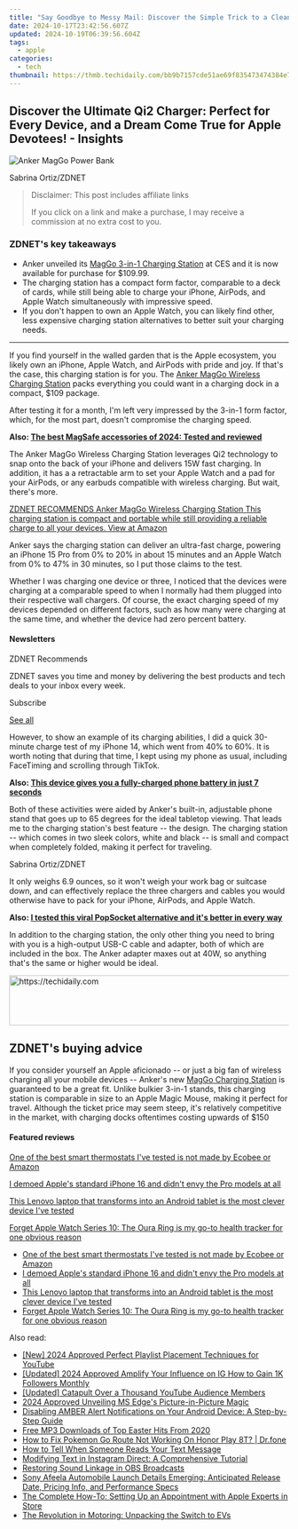 ```yaml
---
title: "Say Goodbye to Messy Mail: Discover the Simple Trick to a Cleaner Inbox, Free From Complex Filters or Duplicate Profiles"
date: 2024-10-17T23:42:56.607Z
updated: 2024-10-19T06:39:56.604Z
tags:
  - apple
categories:
  - tech
thumbnail: https://thmb.techidaily.com/bb9b7157cde51ae69f835473474384e7538166f2945a00387bf22cab11273e3c.jpg
---
```


## Discover the Ultimate Qi2 Charger: Perfect for Every Device, and a Dream Come True for Apple Devotees! - Insights

![Anker MagGo Power Bank](https://www.zdnet.com/a/img/resize/68897ad27dbffca537799679d462ff2c5ed92b27/2024/02/16/bf5000bf-41fd-48de-83b1-1a7165c1d547/20240216-104851.jpg?auto=webp&width=1280)

Sabrina Ortiz/ZDNET

>  Disclaimer: This post includes affiliate links
>
>  If you click on a link and make a purchase, I may receive a commission at no extra cost to you.
>

### ZDNET's key takeaways

* Anker unveiled its [MagGo 3-in-1 Charging Station](https://buy.geni.us/Proxy.ashx?TSID=368250&GR%5FURL=https%3A%2F%2Fwww.amazon.com%2FCompatible-Anker-Charging-Certified-Wireless%2Fdp%2FB0CF56WHV4%3Ftag%3Dzd-buy-button-20%26ascsubtag%3D%5F%5FCOM%5FCLICK%5FID%5F%5F%7C0995dfa7-a89c-48e2-b341-b4747fe15ba8%7Cdtp&dtb=1) at CES and it is now available for purchase for $109.99.
* The charging station has a compact form factor, comparable to a deck of cards, while still being able to charge your iPhone, AirPods, and Apple Watch simultaneously with impressive speed.
* If you don't happen to own an Apple Watch, you can likely find other, less expensive charging station alternatives to better suit your charging needs.

---

If you find yourself in the walled garden that is the Apple ecosystem, you likely own an iPhone, Apple Watch, and AirPods with pride and joy. If that's the case, this charging station is for you. The [Anker MagGo Wireless Charging Station](https://buy.geni.us/Proxy.ashx?TSID=368250&GR%5FURL=https%3A%2F%2Fwww.amazon.com%2FCompatible-Anker-Charging-Certified-Wireless%2Fdp%2FB0CF56WHV4%3Ftag%3Dzd-buy-button-20%26ascsubtag%3D%5F%5FCOM%5FCLICK%5FID%5F%5F%7C0995dfa7-a89c-48e2-b341-b4747fe15ba8%7Cdtp&dtb=1) packs everything you could want in a charging dock in a compact, $109 package. 

After testing it for a month, I'm left very impressed by the 3-in-1 form factor, which, for the most part, doesn't compromise the charging speed.

**Also: [The best MagSafe accessories of 2024: Tested and reviewed](https://www.zdnet.com/article/best-magsafe-accessory/)**

The Anker MagGo Wireless Charging Station leverages Qi2 technology to snap onto the back of your iPhone and delivers 15W fast charging. In addition, it has a a retractable arm to set your Apple Watch and a pad for your AirPods, or any earbuds compatible with wireless charging. But wait, there's more.

[ZDNET RECOMMENDS Anker MagGo Wireless Charging Station This charging station is compact and portable while still providing a reliable charge to all your devices. View at Amazon](https://buy.geni.us/Proxy.ashx?TSID=368250&GR%5FURL=https%3A%2F%2Fwww.amazon.com%2FCompatible-Anker-Charging-Certified-Wireless%2Fdp%2FB0CF56WHV4%3Ftag%3Dzd-buy-button-20%26ascsubtag%3D%5F%5FCOM%5FCLICK%5FID%5F%5F%7C0995dfa7-a89c-48e2-b341-b4747fe15ba8%7Cdtp&dtb=1)

Anker says the charging station can deliver an ultra-fast charge, powering an iPhone 15 Pro from 0% to 20% in about 15 minutes and an Apple Watch from 0% to 47% in 30 minutes, so I put those claims to the test.

Whether I was charging one device or three, I noticed that the devices were charging at a comparable speed to when I normally had them plugged into their respective wall chargers. Of course, the exact charging speed of my devices depended on different factors, such as how many were charging at the same time, and whether the device had zero percent battery.

#### Newsletters

ZDNET Recommends

ZDNET saves you time and money by delivering the best products and tech deals to your inbox every week.

 Subscribe

[See all](https://www.zdnet.com/newsletters/)

However, to show an example of its charging abilities, I did a quick 30-minute charge test of my iPhone 14, which went from 40% to 60%. It is worth noting that during that time, I kept using my phone as usual, including FaceTiming and scrolling through TikTok. 

**Also: [This device gives you a fully-charged phone battery in just 7 seconds](https://www.zdnet.com/article/this-device-gives-you-a-fully-charged-battery-in-just-7-seconds/)**

Both of these activities were aided by Anker's built-in, adjustable phone stand that goes up to 65 degrees for the ideal tabletop viewing. That leads me to the charging station's best feature -- the design. The charging station -- which comes in two sleek colors, white and black -- is small and compact when completely folded, making it perfect for traveling.

Sabrina Ortiz/ZDNET

It only weighs 6.9 ounces, so it won't weigh your work bag or suitcase down, and can effectively replace the three chargers and cables you would otherwise have to pack for your iPhone, AirPods, and Apple Watch.

**Also: [I tested this viral PopSocket alternative and it's better in every way](https://www.zdnet.com/article/i-tested-this-viral-popsocket-alternative-and-its-better-in-every-way/)**

In addition to the charging station, the only other thing you need to bring with you is a high-output USB-C cable and adapter, both of which are included in the box. The Anker adapter maxes out at 40W, so anything that's the same or higher would be ideal.

<!-- affiliate ads begin -->
<a href="https://appsumo.8odi.net/c/5597632/2100526/7443" target="_top" id="2100526">
  <img src="//a.impactradius-go.com/display-ad/7443-2100526" border="0" alt="https://techidaily.com" width="728" height="90"/>
</a>
<img height="0" width="0" src="https://appsumo.8odi.net/i/5597632/2100526/7443" style="position:absolute;visibility:hidden;" border="0" />
<!-- affiliate ads end -->

## ZDNET's buying advice

If you consider yourself an Apple aficionado -- or just a big fan of wireless charging all your mobile devices -- Anker's new [MagGo Charging Station](https://click.linksynergy.com/deeplink?id=IokOf8qagZo&mid=43469&u1=zd-%5F%5FCOM%5FCLICK%5FID%5F%5F-dtp&murl=https%3A%2F%2Fwww.anker.com%2Fproducts%2Fa2557-maggo-qi2-wireless-charging-station-magsafe-compatible%3Fvariant%3D43008153616534) is guaranteed to be a great fit. Unlike bulkier 3-in-1 stands, this charging station is comparable in size to an Apple Magic Mouse, making it perfect for travel. Although the ticket price may seem steep, it's relatively competitive in the market, with charging docks oftentimes costing upwards of $150

#### Featured reviews

[One of the best smart thermostats I've tested is not made by Ecobee or Amazon](https://www.zdnet.com/article/one-of-the-best-smart-thermostats-ive-tested-is-not-made-by-ecobee-or-amazon/ "One of the best smart thermostats I've tested is not made by Ecobee or Amazon")

[I demoed Apple's standard iPhone 16 and didn't envy the Pro models at all](https://www.zdnet.com/article/why-im-recommending-the-standard-iphone-16-over-the-pro-this-year-and-im-not-alone/ "I demoed Apple's standard iPhone 16 and didn't envy the Pro models at all")

[This Lenovo laptop that transforms into an Android tablet is the most clever device I've tested](https://www.zdnet.com/article/i-tested-lenovos-windows-laptop-that-doubles-as-an-android-tablet-and-it-has-so-much-potential/ "This Lenovo laptop that transforms into an Android tablet is the most clever device I've tested")

[Forget Apple Watch Series 10: The Oura Ring is my go-to health tracker for one obvious reason](https://www.zdnet.com/article/forget-apple-watch-series-10-the-oura-ring-is-my-go-to-health-tracker-for-one-obvious-reason/ "Forget Apple Watch Series 10: The Oura Ring is my go-to health tracker for one obvious reason")

* [One of the best smart thermostats I've tested is not made by Ecobee or Amazon](https://www.zdnet.com/article/one-of-the-best-smart-thermostats-ive-tested-is-not-made-by-ecobee-or-amazon/ "One of the best smart thermostats I've tested is not made by Ecobee or Amazon")
* [I demoed Apple's standard iPhone 16 and didn't envy the Pro models at all](https://www.zdnet.com/article/why-im-recommending-the-standard-iphone-16-over-the-pro-this-year-and-im-not-alone/ "I demoed Apple's standard iPhone 16 and didn't envy the Pro models at all")
* [This Lenovo laptop that transforms into an Android tablet is the most clever device I've tested](https://www.zdnet.com/article/i-tested-lenovos-windows-laptop-that-doubles-as-an-android-tablet-and-it-has-so-much-potential/ "This Lenovo laptop that transforms into an Android tablet is the most clever device I've tested")
* [Forget Apple Watch Series 10: The Oura Ring is my go-to health tracker for one obvious reason](https://www.zdnet.com/article/forget-apple-watch-series-10-the-oura-ring-is-my-go-to-health-tracker-for-one-obvious-reason/ "Forget Apple Watch Series 10: The Oura Ring is my go-to health tracker for one obvious reason")

<ins class="adsbygoogle"
     style="display:block"
     data-ad-format="autorelaxed"
     data-ad-client="ca-pub-7571918770474297"
     data-ad-slot="1223367746"></ins>

<ins class="adsbygoogle"
     style="display:block"
     data-ad-client="ca-pub-7571918770474297"
     data-ad-slot="8358498916"
     data-ad-format="auto"
     data-full-width-responsive="true"></ins>

<span class="atpl-alsoreadstyle">Also read:</span>
<div><ul>
<li><a href="https://youtube-data.techidaily.com/024-approved-perfect-playlist-placement-techniques-for-youtube/"><u>[New] 2024 Approved Perfect Playlist Placement Techniques for YouTube</u></a></li>
<li><a href="https://instagram-video-recordings.techidaily.com/updated-2024-approved-amplify-your-influence-on-ig-how-to-gain-1k-followers-monthly/"><u>[Updated] 2024 Approved Amplify Your Influence on IG How to Gain 1K Followers Monthly</u></a></li>
<li><a href="https://youtube-zero.techidaily.com/ed-catapult-over-a-thousand-youtube-audience-members/"><u>[Updated] Catapult Over a Thousand YouTube Audience Members</u></a></li>
<li><a href="https://some-skills.techidaily.com/2024-approved-unveiling-ms-edges-picture-in-picture-magic/"><u>2024 Approved Unveiling MS Edge's Picture-in-Picture Magic</u></a></li>
<li><a href="https://tech-renaissance.techidaily.com/disabling-amber-alert-notifications-on-your-android-device-a-step-by-step-guide/"><u>Disabling AMBER Alert Notifications on Your Android Device: A Step-by-Step Guide</u></a></li>
<li><a href="https://youtube-video-recordings.techidaily.com/free-mp3-downloads-of-top-easter-hits-from-2020/"><u>Free MP3 Downloads of Top Easter Hits From 2020</u></a></li>
<li><a href="https://pokemon-go-android.techidaily.com/how-to-fix-pokemon-go-route-not-working-on-honor-play-8t-drfone-by-drfone-virtual-android/"><u>How to Fix Pokemon Go Route Not Working On Honor Play 8T? | Dr.fone</u></a></li>
<li><a href="https://tech-renaissance.techidaily.com/how-to-tell-when-someone-reads-your-text-message/"><u>How to Tell When Someone Reads Your Text Message</u></a></li>
<li><a href="https://tech-renaissance.techidaily.com/modifying-text-in-instagram-direct-a-comprehensive-tutorial/"><u>Modifying Text in Instagram Direct: A Comprehensive Tutorial</u></a></li>
<li><a href="https://screen-activity-recording.techidaily.com/restoring-sound-linkage-in-obs-broadcasts/"><u>Restoring Sound Linkage in OBS Broadcasts</u></a></li>
<li><a href="https://tech-renaissance.techidaily.com/sony-afeela-automobile-launch-details-emerging-anticipated-release-date-pricing-info-and-performance-specs/"><u>Sony Afeela Automobile Launch Details Emerging: Anticipated Release Date, Pricing Info, and Performance Specs</u></a></li>
<li><a href="https://tech-renaissance.techidaily.com/the-complete-how-to-setting-up-an-appointment-with-apple-experts-in-store/"><u>The Complete How-To: Setting Up an Appointment with Apple Experts in Store</u></a></li>
<li><a href="https://tech-renaissance.techidaily.com/the-revolution-in-motoring-unpacking-the-switch-to-evs/"><u>The Revolution in Motoring: Unpacking the Switch to EVs</u></a></li>
</ul></div>

